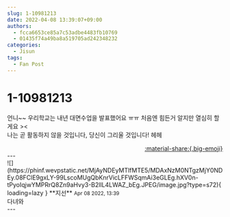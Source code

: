 ```yaml
---
slug: 1-10981213
date: 2022-04-08 13:39:07+09:00
authors:
  - fcca6653ce85a7c53adbe4483fb10769
  - 01435f74a49ba8a519705ad242348232
categories:
  - Jisun
tags:
  - Fan Post
---
```


# 1-10981213

<div class="post-container" markdown="1">
<div class="content-container md-sidebar__scrollwrap" markdown="1">

언니~~ 우리학교는 내년 대면수업을 발표했어요 ㅠㅠ 처음엔 힘든거 알지만 열심히 할게요 &gt;&lt;<br>나는 곧 활동하지 않을 것입니다, 당신이 그리울 것입니다! 헤헤

</div>
</div>

<div style="text-align: right;" markdown="1">
<a href="https://weverse.io/fromis9/fanpost/1-10981213" style="text-align: right;">:material-share:{.big-emoji}</a>
</div>
---

<div class="comments-container md-sidebar__scrollwrap" markdown="1">
<div class="comment" markdown="1">
<div class='id-container' markdown="1">
![](https://phinf.wevpstatic.net/MjAyNDEyMTlfMTE5/MDAxNzM0NTgzMjY0NDEy.08FClE9gxLY-99LscoMUgQbKnrVicLFFWSqmAi3eGLEg.hXV0n-tPyoIqjwYMPRrQ8Zn9aHvy3-B2llL4LWAZ_bEg.JPEG/image.jpg?type=s72){ loading=lazy }
**<span class="artist">지선</span>** <small>Apr 08 2022, 13:39</small><br>
</div>
<div class='comment-body' markdown="1">
다녀와
</div>
</div>
</div>
---
